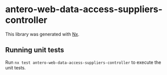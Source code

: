 # antero-web-data-access-suppliers-controller

This library was generated with [Nx](https://nx.dev).

## Running unit tests

Run `nx test antero-web-data-access-suppliers-controller` to execute the unit tests.
